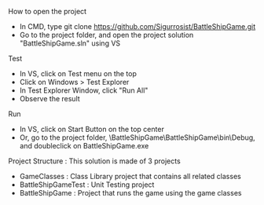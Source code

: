 How to open the project
- In CMD, type git clone https://github.com/Sigurrosist/BattleShipGame.git
- Go to the project folder, and open the project solution "BattleShipGame.sln" using VS

Test
- In VS, click on Test menu on the top
- Click on Windows > Test Explorer
- In Test Explorer Window, click "Run All"
- Observe the result

Run
- In VS, click on Start Button on the top center
- Or, go to the project folder, \BattleShipGame\BattleShipGame\bin\Debug, and doubleclick on BattleShipGame.exe

Project Structure : This solution is made of 3 projects
- GameClasses : Class Library project that contains all related classes
- BattleShipGameTest : Unit Testing project
- BattleShipGame : Project that runs the game using the game classes
